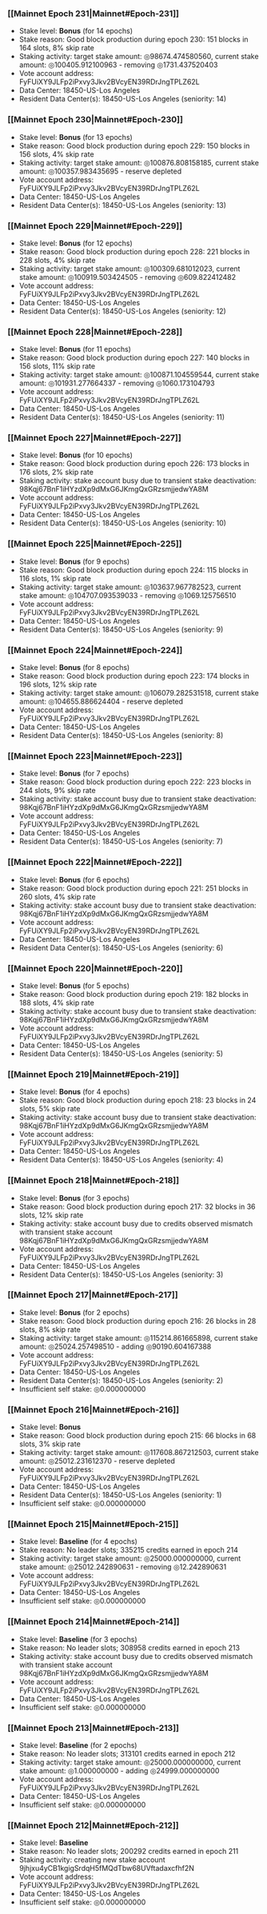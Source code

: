 ### [[Mainnet Epoch 231|Mainnet#Epoch-231]]
* Stake level: **Bonus** (for 14 epochs)
* Stake reason: Good block production during epoch 230: 151 blocks in 164 slots, 8% skip rate
* Staking activity: target stake amount: ◎98674.474580560, current stake amount: ◎100405.912100963 - removing ◎1731.437520403
* Vote account address: FyFUiXY9JLFp2iPxvy3Jkv2BVcyEN39RDrJngTPLZ62L
* Data Center: 18450-US-Los Angeles
* Resident Data Center(s): 18450-US-Los Angeles (seniority: 14)
### [[Mainnet Epoch 230|Mainnet#Epoch-230]]
* Stake level: **Bonus** (for 13 epochs)
* Stake reason: Good block production during epoch 229: 150 blocks in 156 slots, 4% skip rate
* Staking activity: target stake amount: ◎100876.808158185, current stake amount: ◎100357.983435695 - reserve depleted
* Vote account address: FyFUiXY9JLFp2iPxvy3Jkv2BVcyEN39RDrJngTPLZ62L
* Data Center: 18450-US-Los Angeles
* Resident Data Center(s): 18450-US-Los Angeles (seniority: 13)
### [[Mainnet Epoch 229|Mainnet#Epoch-229]]
* Stake level: **Bonus** (for 12 epochs)
* Stake reason: Good block production during epoch 228: 221 blocks in 228 slots, 4% skip rate
* Staking activity: target stake amount: ◎100309.681012023, current stake amount: ◎100919.503424505 - removing ◎609.822412482
* Vote account address: FyFUiXY9JLFp2iPxvy3Jkv2BVcyEN39RDrJngTPLZ62L
* Data Center: 18450-US-Los Angeles
* Resident Data Center(s): 18450-US-Los Angeles (seniority: 12)
### [[Mainnet Epoch 228|Mainnet#Epoch-228]]
* Stake level: **Bonus** (for 11 epochs)
* Stake reason: Good block production during epoch 227: 140 blocks in 156 slots, 11% skip rate
* Staking activity: target stake amount: ◎100871.104559544, current stake amount: ◎101931.277664337 - removing ◎1060.173104793
* Vote account address: FyFUiXY9JLFp2iPxvy3Jkv2BVcyEN39RDrJngTPLZ62L
* Data Center: 18450-US-Los Angeles
* Resident Data Center(s): 18450-US-Los Angeles (seniority: 11)
### [[Mainnet Epoch 227|Mainnet#Epoch-227]]
* Stake level: **Bonus** (for 10 epochs)
* Stake reason: Good block production during epoch 226: 173 blocks in 176 slots, 2% skip rate
* Staking activity: stake account busy due to transient stake deactivation: 98Kqj67BnF1iHYzdXp9dMxG6JKmgQxGRzsmjjedwYA8M
* Vote account address: FyFUiXY9JLFp2iPxvy3Jkv2BVcyEN39RDrJngTPLZ62L
* Data Center: 18450-US-Los Angeles
* Resident Data Center(s): 18450-US-Los Angeles (seniority: 10)
### [[Mainnet Epoch 225|Mainnet#Epoch-225]]
* Stake level: **Bonus** (for 9 epochs)
* Stake reason: Good block production during epoch 224: 115 blocks in 116 slots, 1% skip rate
* Staking activity: target stake amount: ◎103637.967782523, current stake amount: ◎104707.093539033 - removing ◎1069.125756510
* Vote account address: FyFUiXY9JLFp2iPxvy3Jkv2BVcyEN39RDrJngTPLZ62L
* Data Center: 18450-US-Los Angeles
* Resident Data Center(s): 18450-US-Los Angeles (seniority: 9)
### [[Mainnet Epoch 224|Mainnet#Epoch-224]]
* Stake level: **Bonus** (for 8 epochs)
* Stake reason: Good block production during epoch 223: 174 blocks in 196 slots, 12% skip rate
* Staking activity: target stake amount: ◎106079.282531518, current stake amount: ◎104655.886624404 - reserve depleted
* Vote account address: FyFUiXY9JLFp2iPxvy3Jkv2BVcyEN39RDrJngTPLZ62L
* Data Center: 18450-US-Los Angeles
* Resident Data Center(s): 18450-US-Los Angeles (seniority: 8)
### [[Mainnet Epoch 223|Mainnet#Epoch-223]]
* Stake level: **Bonus** (for 7 epochs)
* Stake reason: Good block production during epoch 222: 223 blocks in 244 slots, 9% skip rate
* Staking activity: stake account busy due to transient stake deactivation: 98Kqj67BnF1iHYzdXp9dMxG6JKmgQxGRzsmjjedwYA8M
* Vote account address: FyFUiXY9JLFp2iPxvy3Jkv2BVcyEN39RDrJngTPLZ62L
* Data Center: 18450-US-Los Angeles
* Resident Data Center(s): 18450-US-Los Angeles (seniority: 7)
### [[Mainnet Epoch 222|Mainnet#Epoch-222]]
* Stake level: **Bonus** (for 6 epochs)
* Stake reason: Good block production during epoch 221: 251 blocks in 260 slots, 4% skip rate
* Staking activity: stake account busy due to transient stake deactivation: 98Kqj67BnF1iHYzdXp9dMxG6JKmgQxGRzsmjjedwYA8M
* Vote account address: FyFUiXY9JLFp2iPxvy3Jkv2BVcyEN39RDrJngTPLZ62L
* Data Center: 18450-US-Los Angeles
* Resident Data Center(s): 18450-US-Los Angeles (seniority: 6)
### [[Mainnet Epoch 220|Mainnet#Epoch-220]]
* Stake level: **Bonus** (for 5 epochs)
* Stake reason: Good block production during epoch 219: 182 blocks in 188 slots, 4% skip rate
* Staking activity: stake account busy due to transient stake deactivation: 98Kqj67BnF1iHYzdXp9dMxG6JKmgQxGRzsmjjedwYA8M
* Vote account address: FyFUiXY9JLFp2iPxvy3Jkv2BVcyEN39RDrJngTPLZ62L
* Data Center: 18450-US-Los Angeles
* Resident Data Center(s): 18450-US-Los Angeles (seniority: 5)
### [[Mainnet Epoch 219|Mainnet#Epoch-219]]
* Stake level: **Bonus** (for 4 epochs)
* Stake reason: Good block production during epoch 218: 23 blocks in 24 slots, 5% skip rate
* Staking activity: stake account busy due to transient stake deactivation: 98Kqj67BnF1iHYzdXp9dMxG6JKmgQxGRzsmjjedwYA8M
* Vote account address: FyFUiXY9JLFp2iPxvy3Jkv2BVcyEN39RDrJngTPLZ62L
* Data Center: 18450-US-Los Angeles
* Resident Data Center(s): 18450-US-Los Angeles (seniority: 4)
### [[Mainnet Epoch 218|Mainnet#Epoch-218]]
* Stake level: **Bonus** (for 3 epochs)
* Stake reason: Good block production during epoch 217: 32 blocks in 36 slots, 12% skip rate
* Staking activity: stake account busy due to credits observed mismatch with transient stake account 98Kqj67BnF1iHYzdXp9dMxG6JKmgQxGRzsmjjedwYA8M
* Vote account address: FyFUiXY9JLFp2iPxvy3Jkv2BVcyEN39RDrJngTPLZ62L
* Data Center: 18450-US-Los Angeles
* Resident Data Center(s): 18450-US-Los Angeles (seniority: 3)
### [[Mainnet Epoch 217|Mainnet#Epoch-217]]
* Stake level: **Bonus** (for 2 epochs)
* Stake reason: Good block production during epoch 216: 26 blocks in 28 slots, 8% skip rate
* Staking activity: target stake amount: ◎115214.861665898, current stake amount: ◎25024.257498510 - adding ◎90190.604167388
* Vote account address: FyFUiXY9JLFp2iPxvy3Jkv2BVcyEN39RDrJngTPLZ62L
* Data Center: 18450-US-Los Angeles
* Resident Data Center(s): 18450-US-Los Angeles (seniority: 2)
* Insufficient self stake: ◎0.000000000
### [[Mainnet Epoch 216|Mainnet#Epoch-216]]
* Stake level: **Bonus**
* Stake reason: Good block production during epoch 215: 66 blocks in 68 slots, 3% skip rate
* Staking activity: target stake amount: ◎117608.867212503, current stake amount: ◎25012.231612370 - reserve depleted
* Vote account address: FyFUiXY9JLFp2iPxvy3Jkv2BVcyEN39RDrJngTPLZ62L
* Data Center: 18450-US-Los Angeles
* Resident Data Center(s): 18450-US-Los Angeles (seniority: 1)
* Insufficient self stake: ◎0.000000000
### [[Mainnet Epoch 215|Mainnet#Epoch-215]]
* Stake level: **Baseline** (for 4 epochs)
* Stake reason: No leader slots; 335215 credits earned in epoch 214
* Staking activity: target stake amount: ◎25000.000000000, current stake amount: ◎25012.242890631 - removing ◎12.242890631
* Vote account address: FyFUiXY9JLFp2iPxvy3Jkv2BVcyEN39RDrJngTPLZ62L
* Data Center: 18450-US-Los Angeles
* Insufficient self stake: ◎0.000000000
### [[Mainnet Epoch 214|Mainnet#Epoch-214]]
* Stake level: **Baseline** (for 3 epochs)
* Stake reason: No leader slots; 308958 credits earned in epoch 213
* Staking activity: stake account busy due to credits observed mismatch with transient stake account 98Kqj67BnF1iHYzdXp9dMxG6JKmgQxGRzsmjjedwYA8M
* Vote account address: FyFUiXY9JLFp2iPxvy3Jkv2BVcyEN39RDrJngTPLZ62L
* Data Center: 18450-US-Los Angeles
* Insufficient self stake: ◎0.000000000
### [[Mainnet Epoch 213|Mainnet#Epoch-213]]
* Stake level: **Baseline** (for 2 epochs)
* Stake reason: No leader slots; 313101 credits earned in epoch 212
* Staking activity: target stake amount: ◎25000.000000000, current stake amount: ◎1.000000000 - adding ◎24999.000000000
* Vote account address: FyFUiXY9JLFp2iPxvy3Jkv2BVcyEN39RDrJngTPLZ62L
* Data Center: 18450-US-Los Angeles
* Insufficient self stake: ◎0.000000000
### [[Mainnet Epoch 212|Mainnet#Epoch-212]]
* Stake level: **Baseline**
* Stake reason: No leader slots; 200292 credits earned in epoch 211
* Staking activity: creating new stake account 9jhjxu4yCB1kgigSrdqH5fMQdTbw68UVftadaxcfhf2N
* Vote account address: FyFUiXY9JLFp2iPxvy3Jkv2BVcyEN39RDrJngTPLZ62L
* Data Center: 18450-US-Los Angeles
* Insufficient self stake: ◎0.000000000